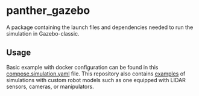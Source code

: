 # panther_gazebo

A package containing the launch files and dependencies needed to run the simulation in Gazebo-classic.

## Usage

Basic example with docker configuration can be found in this [compose.simulation.yaml](https://github.com/husarion/panther-docker/blob/ros1/demo/simulation/compose.simulation.yaml) file. This repository also contains [examples](https://github.com/husarion/panther-docker/tree/ros1/demo/simulation) of simulations with custom robot models such as one equipped with LIDAR sensors, cameras, or manipulators. 
